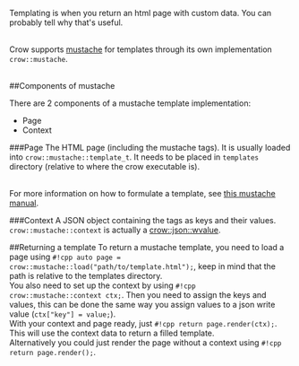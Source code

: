 Templating is when you return an html page with custom data. You can probably tell why that's useful.<br><br>

Crow supports [mustache](http://mustache.github.io) for templates through its own implementation `crow::mustache`.<br><br>

##Components of mustache

There are 2 components of a mustache template implementation:

- Page
- Context

###Page
The HTML page (including the mustache tags). It is usually loaded into `crow::mustache::template_t`. It needs to be placed in `templates` directory (relative to where the crow executable is).<br><br>

For more information on how to formulate a template, see [this mustache manual](http://mustache.github.io/mustache.5.html).

###Context
A JSON object containing the tags as keys and their values. `crow::mustache::context` is actually a [crow::json::wvalue](../json#wvalue).

##Returning a template
To return a mustache template, you need to load a page using `#!cpp auto page = crow::mustache::load("path/to/template.html");`, keep in mind that the path is relative to the templates directory.<br>
You also need to set up the context by using `#!cpp crow::mustache::context ctx;`. Then you need to assign the keys and values, this can be done the same way you assign values to a json write value (`ctx["key"] = value;`).<br>
With your context and page ready, just `#!cpp return page.render(ctx);`. This will use the context data to return a filled template.<br>
Alternatively you could just render the page without a context using `#!cpp return page.render();`.
